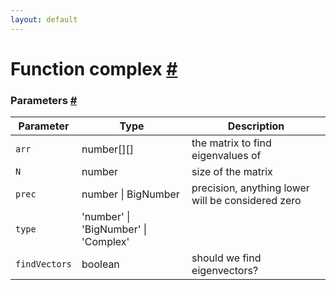 ```yaml
---
layout: default
---
```


<!-- Note: This file is automatically generated from source code comments. Changes made in this file will be overridden. -->

<h1 id="function-complex">Function complex <a href="#function-complex" title="Permalink">#</a></h1>




<h3 id="parameters">Parameters <a href="#parameters" title="Permalink">#</a></h3>

Parameter | Type | Description
--------- | ---- | -----------
`arr` | number[][] | the matrix to find eigenvalues of
`N` | number | size of the matrix
`prec` | number &#124; BigNumber | precision, anything lower will be considered zero
`type` | 'number' &#124; 'BigNumber' &#124; 'Complex' | 
`findVectors` | boolean | should we find eigenvectors?

